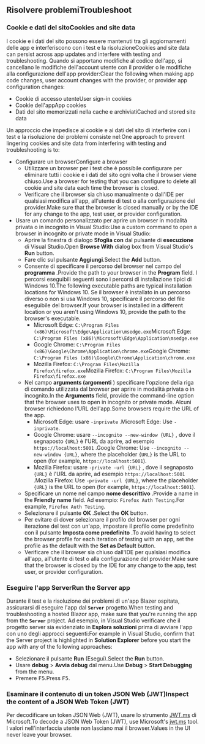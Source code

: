 ## <a name="troubleshoot"></a><span data-ttu-id="fbb9e-101">Risolvere problemi</span><span class="sxs-lookup"><span data-stu-id="fbb9e-101">Troubleshoot</span></span>

### <a name="cookies-and-site-data"></a><span data-ttu-id="fbb9e-102">Cookie e dati del sito</span><span class="sxs-lookup"><span data-stu-id="fbb9e-102">Cookies and site data</span></span>

<span data-ttu-id="fbb9e-103">I cookie e i dati del sito possono essere mantenuti tra gli aggiornamenti delle app e interferiscono con i test e la risoluzione</span><span class="sxs-lookup"><span data-stu-id="fbb9e-103">Cookies and site data can persist across app updates and interfere with testing and troubleshooting.</span></span> <span data-ttu-id="fbb9e-104">Quando si apportano modifiche al codice dell'app, si cancellano le modifiche dell'account utente con il provider o le modifiche alla configurazione dell'app provider:</span><span class="sxs-lookup"><span data-stu-id="fbb9e-104">Clear the following when making app code changes, user account changes with the provider, or provider app configuration changes:</span></span>

* <span data-ttu-id="fbb9e-105">Cookie di accesso utente</span><span class="sxs-lookup"><span data-stu-id="fbb9e-105">User sign-in cookies</span></span>
* <span data-ttu-id="fbb9e-106">Cookie dell'app</span><span class="sxs-lookup"><span data-stu-id="fbb9e-106">App cookies</span></span>
* <span data-ttu-id="fbb9e-107">Dati del sito memorizzati nella cache e archiviati</span><span class="sxs-lookup"><span data-stu-id="fbb9e-107">Cached and stored site data</span></span>

<span data-ttu-id="fbb9e-108">Un approccio che impedisce ai cookie e ai dati del sito di interferire con i test e la risoluzione dei problemi consiste nel:</span><span class="sxs-lookup"><span data-stu-id="fbb9e-108">One approach to prevent lingering cookies and site data from interfering with testing and troubleshooting is to:</span></span>

* <span data-ttu-id="fbb9e-109">Configurare un browser</span><span class="sxs-lookup"><span data-stu-id="fbb9e-109">Configure a browser</span></span>
  * <span data-ttu-id="fbb9e-110">Utilizzare un browser per i test che è possibile configurare per eliminare tutti i cookie e i dati del sito ogni volta che il browser viene chiuso.</span><span class="sxs-lookup"><span data-stu-id="fbb9e-110">Use a browser for testing that you can configure to delete all cookie and site data each time the browser is closed.</span></span>
  * <span data-ttu-id="fbb9e-111">Verificare che il browser sia chiuso manualmente o dall'IDE per qualsiasi modifica all'app, all'utente di test o alla configurazione del provider.</span><span class="sxs-lookup"><span data-stu-id="fbb9e-111">Make sure that the browser is closed manually or by the IDE for any change to the app, test user, or provider configuration.</span></span>
* <span data-ttu-id="fbb9e-112">Usare un comando personalizzato per aprire un browser in modalità privata o in incognito in Visual Studio:</span><span class="sxs-lookup"><span data-stu-id="fbb9e-112">Use a custom command to open a browser in incognito or private mode in Visual Studio:</span></span>
  * <span data-ttu-id="fbb9e-113">Aprire la finestra di dialogo **Sfoglia con** dal pulsante di **esecuzione** di Visual Studio.</span><span class="sxs-lookup"><span data-stu-id="fbb9e-113">Open **Browse With** dialog box from Visual Studio's **Run** button.</span></span>
  * <span data-ttu-id="fbb9e-114">Fare clic sul pulsante **Aggiungi**.</span><span class="sxs-lookup"><span data-stu-id="fbb9e-114">Select the **Add** button.</span></span>
  * <span data-ttu-id="fbb9e-115">Consente di specificare il percorso del browser nel campo del **programma** .</span><span class="sxs-lookup"><span data-stu-id="fbb9e-115">Provide the path to your browser in the **Program** field.</span></span> <span data-ttu-id="fbb9e-116">I percorsi eseguibili seguenti sono i percorsi di installazione tipici di Windows 10.</span><span class="sxs-lookup"><span data-stu-id="fbb9e-116">The following executable paths are typical installation locations for Windows 10.</span></span> <span data-ttu-id="fbb9e-117">Se il browser è installato in un percorso diverso o non si usa Windows 10, specificare il percorso del file eseguibile del browser.</span><span class="sxs-lookup"><span data-stu-id="fbb9e-117">If your browser is installed in a different location or you aren't using Windows 10, provide the path to the browser's executable.</span></span>
    * <span data-ttu-id="fbb9e-118">Microsoft Edge: `C:\Program Files (x86)\Microsoft\Edge\Application\msedge.exe`</span><span class="sxs-lookup"><span data-stu-id="fbb9e-118">Microsoft Edge: `C:\Program Files (x86)\Microsoft\Edge\Application\msedge.exe`</span></span>
    * <span data-ttu-id="fbb9e-119">Google Chrome: `C:\Program Files (x86)\Google\Chrome\Application\chrome.exe`</span><span class="sxs-lookup"><span data-stu-id="fbb9e-119">Google Chrome: `C:\Program Files (x86)\Google\Chrome\Application\chrome.exe`</span></span>
    * <span data-ttu-id="fbb9e-120">Mozilla Firefox: `C:\Program Files\Mozilla Firefox\firefox.exe`</span><span class="sxs-lookup"><span data-stu-id="fbb9e-120">Mozilla Firefox: `C:\Program Files\Mozilla Firefox\firefox.exe`</span></span>
  * <span data-ttu-id="fbb9e-121">Nel campo **arguments (argomenti** ) specificare l'opzione della riga di comando utilizzata dal browser per aprire in modalità privata o in incognito.</span><span class="sxs-lookup"><span data-stu-id="fbb9e-121">In the **Arguments** field, provide the command-line option that the browser uses to open in incognito or private mode.</span></span> <span data-ttu-id="fbb9e-122">Alcuni browser richiedono l'URL dell'app.</span><span class="sxs-lookup"><span data-stu-id="fbb9e-122">Some browsers require the URL of the app.</span></span>
    * <span data-ttu-id="fbb9e-123">Microsoft Edge: usare `-inprivate` .</span><span class="sxs-lookup"><span data-stu-id="fbb9e-123">Microsoft Edge: Use `-inprivate`.</span></span>
    * <span data-ttu-id="fbb9e-124">Google Chrome: usare `--incognito --new-window {URL}` , dove il segnaposto `{URL}` è l'URL da aprire, ad esempio `https://localhost:5001` .</span><span class="sxs-lookup"><span data-stu-id="fbb9e-124">Google Chrome: Use `--incognito --new-window {URL}`, where the placeholder `{URL}` is the URL to open (for example, `https://localhost:5001`).</span></span>
    * <span data-ttu-id="fbb9e-125">Mozilla Firefox: usare `-private -url {URL}` , dove il segnaposto `{URL}` è l'URL da aprire, ad esempio `https://localhost:5001` .</span><span class="sxs-lookup"><span data-stu-id="fbb9e-125">Mozilla Firefox: Use `-private -url {URL}`, where the placeholder `{URL}` is the URL to open (for example, `https://localhost:5001`).</span></span>
  * <span data-ttu-id="fbb9e-126">Specificare un nome nel campo **nome descrittivo** .</span><span class="sxs-lookup"><span data-stu-id="fbb9e-126">Provide a name in the **Friendly name** field.</span></span> <span data-ttu-id="fbb9e-127">Ad esempio: `Firefox Auth Testing`.</span><span class="sxs-lookup"><span data-stu-id="fbb9e-127">For example, `Firefox Auth Testing`.</span></span>
  * <span data-ttu-id="fbb9e-128">Selezionare il pulsante **OK** .</span><span class="sxs-lookup"><span data-stu-id="fbb9e-128">Select the **OK** button.</span></span>
  * <span data-ttu-id="fbb9e-129">Per evitare di dover selezionare il profilo del browser per ogni iterazione del test con un'app, impostare il profilo come predefinito con il pulsante **Imposta come predefinito** .</span><span class="sxs-lookup"><span data-stu-id="fbb9e-129">To avoid having to select the browser profile for each iteration of testing with an app, set the profile as the default with the **Set as Default** button.</span></span>
  * <span data-ttu-id="fbb9e-130">Verificare che il browser sia chiuso dall'IDE per qualsiasi modifica all'app, all'utente di test o alla configurazione del provider.</span><span class="sxs-lookup"><span data-stu-id="fbb9e-130">Make sure that the browser is closed by the IDE for any change to the app, test user, or provider configuration.</span></span>

### <a name="run-the-server-app"></a><span data-ttu-id="fbb9e-131">Eseguire l'app Server</span><span class="sxs-lookup"><span data-stu-id="fbb9e-131">Run the Server app</span></span>

<span data-ttu-id="fbb9e-132">Durante il test e la risoluzione dei problemi di un'app Blazer ospitata, assicurarsi di eseguire l'app dal **`Server`** progetto.</span><span class="sxs-lookup"><span data-stu-id="fbb9e-132">When testing and troubleshooting a hosted Blazor app, make sure that you're running the app from the **`Server`** project.</span></span> <span data-ttu-id="fbb9e-133">Ad esempio, in Visual Studio verificare che il progetto server sia evidenziato in **Esplora soluzioni** prima di avviare l'app con uno degli approcci seguenti:</span><span class="sxs-lookup"><span data-stu-id="fbb9e-133">For example in Visual Studio, confirm that the Server project is highlighted in **Solution Explorer** before you start the app with any of the following approaches:</span></span>

* <span data-ttu-id="fbb9e-134">Selezionare il pulsante **Run** (Esegui).</span><span class="sxs-lookup"><span data-stu-id="fbb9e-134">Select the **Run** button.</span></span>
* <span data-ttu-id="fbb9e-135">Usare **debug**  >  **Avvia debug** dal menu.</span><span class="sxs-lookup"><span data-stu-id="fbb9e-135">Use **Debug** > **Start Debugging** from the menu.</span></span>
* <span data-ttu-id="fbb9e-136">Premere <kbd>F5</kbd>.</span><span class="sxs-lookup"><span data-stu-id="fbb9e-136">Press <kbd>F5</kbd>.</span></span>

### <a name="inspect-the-content-of-a-json-web-token-jwt"></a><span data-ttu-id="fbb9e-137">Esaminare il contenuto di un token JSON Web (JWT)</span><span class="sxs-lookup"><span data-stu-id="fbb9e-137">Inspect the content of a JSON Web Token (JWT)</span></span>

<span data-ttu-id="fbb9e-138">Per decodificare un token JSON Web (JWT), usare lo strumento [JWT.ms](https://jwt.ms/) di Microsoft.</span><span class="sxs-lookup"><span data-stu-id="fbb9e-138">To decode a JSON Web Token (JWT), use Microsoft's [jwt.ms](https://jwt.ms/) tool.</span></span> <span data-ttu-id="fbb9e-139">I valori nell'interfaccia utente non lasciano mai il browser.</span><span class="sxs-lookup"><span data-stu-id="fbb9e-139">Values in the UI never leave your browser.</span></span>
